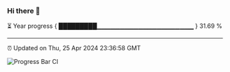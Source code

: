 ### Hi there 👋

⏳ Year progress { █████████▁▁▁▁▁▁▁▁▁▁▁▁▁▁▁▁▁▁▁▁▁ } 31.69 %

---

⏰ Updated on Thu, 25 Apr 2024 23:36:58 GMT

![Progress Bar CI](https://github.com/IshwaranRudhara/GIT-ACTION/workflows/Progress%20Bar%20CI/badge.svg)
